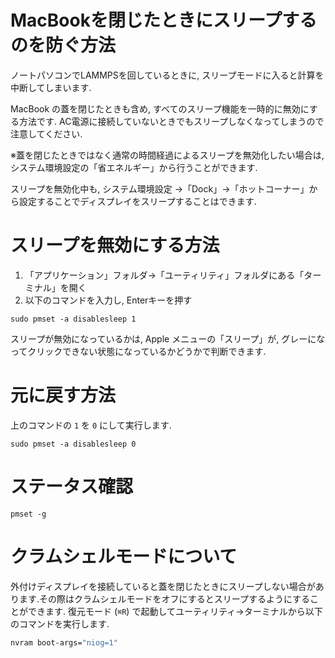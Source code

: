 
# MacBookを閉じたときにスリープするのを防ぐ方法

ノートパソコンでLAMMPSを回しているときに, スリープモードに入ると計算を中断してしまいます.

MacBook の蓋を閉じたときも含め, すべてのスリープ機能を一時的に無効にする方法です.
AC電源に接続していないときでもスリープしなくなってしまうので注意してください.

※蓋を閉じたときではなく通常の時間経過によるスリープを無効化したい場合は, システム環境設定の「省エネルギー」から行うことができます.

スリープを無効化中も, システム環境設定 ->「Dock」->「ホットコーナー」から設定することでディスプレイをスリープすることはできます.

# スリープを無効にする方法
1. 「アプリケーション」フォルダ->「ユーティリティ」フォルダにある「ターミナル」を開く
2. 以下のコマンドを入力し, Enterキーを押す

```shell
sudo pmset -a disablesleep 1
```

スリープが無効になっているかは, Apple メニューの「スリープ」が, グレーになってクリックできない状態になっているかどうかで判断できます.

# 元に戻す方法
上のコマンドの `1` を `0` にして実行します.

```shell
sudo pmset -a disablesleep 0
```

# ステータス確認

```shell
pmset -g
```

# クラムシェルモードについて

外付けディスプレイを接続していると蓋を閉じたときにスリープしない場合があります.その際はクラムシェルモードをオフにするとスリープするようにすることができます.
復元モード (`⌘R`) で起動してユーティリティ->ターミナルから以下のコマンドを実行します.

```sh
nvram boot-args="niog=1"
```

